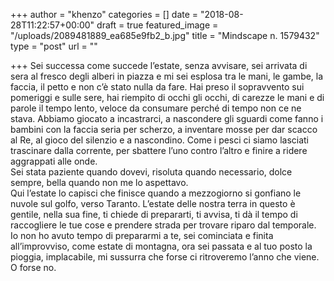 +++
author = "khenzo"
categories = []
date = "2018-08-28T11:22:57+00:00"
draft = true
featured_image = "/uploads/2089481889_ea685e9fb2_b.jpg"
title = "Mindscape n. 1579432"
type = "post"
url = ""

+++
Sei successa come succede l’estate, senza avvisare, sei arrivata di sera al fresco degli alberi in piazza e mi sei esplosa tra le mani, le gambe, la faccia, il petto e non c’è stato nulla da fare. Hai preso il sopravvento sui pomeriggi e sulle sere, hai riempito di occhi gli occhi, di carezze le mani e di parole il tempo lento, veloce da consumare perché di tempo non ce ne stava. Abbiamo giocato a incastrarci, a nascondere gli sguardi come fanno i bambini con la faccia seria per scherzo, a inventare mosse per dar scacco al Re, al gioco del silenzio e a nascondino. Come i pesci ci siamo lasciati trascinare dalla corrente, per sbattere l’uno contro l’altro e finire a ridere aggrappati alle onde.  
Sei stata paziente quando dovevi, risoluta quando necessario, dolce sempre, bella quando non me lo aspettavo.  
Qui l’estate lo capisci che finisce quando a mezzogiorno si gonfiano le nuvole sul golfo, verso Taranto. L’estate delle nostra terra in questo è gentile, nella sua fine, ti chiede di prepararti, ti avvisa, ti dà il tempo di raccogliere le tue cose e prendere strada per trovare riparo dal temporale. Io non ho avuto tempo di prepararmi a te, sei cominciata e finita all’improvviso, come estate di montagna, ora sei passata e al tuo posto la pioggia, implacabile, mi sussurra che forse ci ritroveremo l’anno che viene. O forse no.